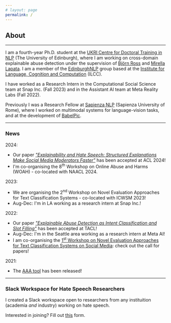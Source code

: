 ```yaml
---
# layout: page
permalink: /
---
```


## About

---

I am a fourth-year Ph.D. student at the [UKRI Centre for Doctoral Training in NLP](http://web.inf.ed.ac.uk/cdt/natural-language-processing) (The University of Edinburgh), where I am working on cross-domain explainable abuse detection under the supervision of [Björn Ross](https://sweb.inf.ed.ac.uk/bross3/) and [Mirella Lapata](https://homepages.inf.ed.ac.uk/mlap/). I am a member of the [EdinburghNLP](https://edinburghnlp.inf.ed.ac.uk/) group based at the [Institute for Language, Cognition and Computation](http://web.inf.ed.ac.uk/ilcc) (ILCC).


I have worked as a Research Intern in the Computational Social Science team at Snap Inc. (Fall 2023) and in the Assistant AI team at Meta Reality Labs (Fall 2022).


Previously I was a Research Fellow at [Sapienza NLP](http://nlp.uniroma1.it/) (Sapienza University of Rome), where I worked on multimodal systems for language-vision tasks, and at the development of [BabelPic](https://sapienzanlp.github.io/babelpic/).

---

### News

2024:
* Our paper [_"Explainability and Hate Speech: Structured Explanations Make Social Media Moderators Faster"_](https://arxiv.org/abs/2406.04106) has been accepted at ACL 2024!
* I'm co-organising the 8<sup>th</sup> Workshop on Online Abuse and Harms (WOAH) - co-located with NAACL 2024.

2023:
* We are organising the 2<sup>nd</sup> Workshop on Novel Evaluation Approaches for Text Classification Systems - co-located with ICWSM 2023!
* Aug-Dec: I'm in LA working as a research intern at Snap Inc.!

2022:
* Our paper [_"Explainable Abuse Detection as Intent Classification and Slot Filling"_](https://direct.mit.edu/tacl/article/doi/10.1162/tacl_a_00527/114369/Explainable-Abuse-Detection-as-Intent) has been accepted at TACL!
* Aug-Dec: I'm in the Seattle area working as a research intern at Meta AI!
* I am co-organising the [1<sup>st</sup> Workshop on Novel Evaluation Approaches for Text Classification Systems on Social Media](https://neatclass-workshop.github.io/): check out the call for papers!

2021:
* The [AAA tool](https://github.com/Ago3/Adversifier) has been released!

---

### Slack Workspace for Hate Speech Researchers

I created a Slack workspace open to researchers from any instituition (academia _and_ industry) working on hate speech.

Interested in joining? Fill out [this](https://forms.gle/jWq4ReGN9uJtpHaN7) form.
